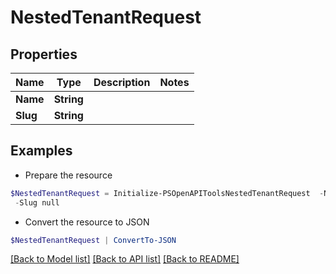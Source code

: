 # NestedTenantRequest
## Properties

Name | Type | Description | Notes
------------ | ------------- | ------------- | -------------
**Name** | **String** |  | 
**Slug** | **String** |  | 

## Examples

- Prepare the resource
```powershell
$NestedTenantRequest = Initialize-PSOpenAPIToolsNestedTenantRequest  -Name null `
 -Slug null
```

- Convert the resource to JSON
```powershell
$NestedTenantRequest | ConvertTo-JSON
```

[[Back to Model list]](../README.md#documentation-for-models) [[Back to API list]](../README.md#documentation-for-api-endpoints) [[Back to README]](../README.md)

